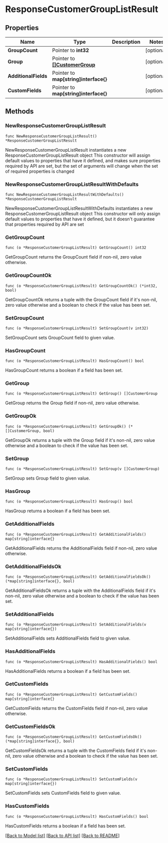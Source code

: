 # ResponseCustomerGroupListResult

## Properties

Name | Type | Description | Notes
------------ | ------------- | ------------- | -------------
**GroupCount** | Pointer to **int32** |  | [optional] 
**Group** | Pointer to [**[]CustomerGroup**](CustomerGroup.md) |  | [optional] 
**AdditionalFields** | Pointer to **map[string]interface{}** |  | [optional] 
**CustomFields** | Pointer to **map[string]interface{}** |  | [optional] 

## Methods

### NewResponseCustomerGroupListResult

`func NewResponseCustomerGroupListResult() *ResponseCustomerGroupListResult`

NewResponseCustomerGroupListResult instantiates a new ResponseCustomerGroupListResult object
This constructor will assign default values to properties that have it defined,
and makes sure properties required by API are set, but the set of arguments
will change when the set of required properties is changed

### NewResponseCustomerGroupListResultWithDefaults

`func NewResponseCustomerGroupListResultWithDefaults() *ResponseCustomerGroupListResult`

NewResponseCustomerGroupListResultWithDefaults instantiates a new ResponseCustomerGroupListResult object
This constructor will only assign default values to properties that have it defined,
but it doesn't guarantee that properties required by API are set

### GetGroupCount

`func (o *ResponseCustomerGroupListResult) GetGroupCount() int32`

GetGroupCount returns the GroupCount field if non-nil, zero value otherwise.

### GetGroupCountOk

`func (o *ResponseCustomerGroupListResult) GetGroupCountOk() (*int32, bool)`

GetGroupCountOk returns a tuple with the GroupCount field if it's non-nil, zero value otherwise
and a boolean to check if the value has been set.

### SetGroupCount

`func (o *ResponseCustomerGroupListResult) SetGroupCount(v int32)`

SetGroupCount sets GroupCount field to given value.

### HasGroupCount

`func (o *ResponseCustomerGroupListResult) HasGroupCount() bool`

HasGroupCount returns a boolean if a field has been set.

### GetGroup

`func (o *ResponseCustomerGroupListResult) GetGroup() []CustomerGroup`

GetGroup returns the Group field if non-nil, zero value otherwise.

### GetGroupOk

`func (o *ResponseCustomerGroupListResult) GetGroupOk() (*[]CustomerGroup, bool)`

GetGroupOk returns a tuple with the Group field if it's non-nil, zero value otherwise
and a boolean to check if the value has been set.

### SetGroup

`func (o *ResponseCustomerGroupListResult) SetGroup(v []CustomerGroup)`

SetGroup sets Group field to given value.

### HasGroup

`func (o *ResponseCustomerGroupListResult) HasGroup() bool`

HasGroup returns a boolean if a field has been set.

### GetAdditionalFields

`func (o *ResponseCustomerGroupListResult) GetAdditionalFields() map[string]interface{}`

GetAdditionalFields returns the AdditionalFields field if non-nil, zero value otherwise.

### GetAdditionalFieldsOk

`func (o *ResponseCustomerGroupListResult) GetAdditionalFieldsOk() (*map[string]interface{}, bool)`

GetAdditionalFieldsOk returns a tuple with the AdditionalFields field if it's non-nil, zero value otherwise
and a boolean to check if the value has been set.

### SetAdditionalFields

`func (o *ResponseCustomerGroupListResult) SetAdditionalFields(v map[string]interface{})`

SetAdditionalFields sets AdditionalFields field to given value.

### HasAdditionalFields

`func (o *ResponseCustomerGroupListResult) HasAdditionalFields() bool`

HasAdditionalFields returns a boolean if a field has been set.

### GetCustomFields

`func (o *ResponseCustomerGroupListResult) GetCustomFields() map[string]interface{}`

GetCustomFields returns the CustomFields field if non-nil, zero value otherwise.

### GetCustomFieldsOk

`func (o *ResponseCustomerGroupListResult) GetCustomFieldsOk() (*map[string]interface{}, bool)`

GetCustomFieldsOk returns a tuple with the CustomFields field if it's non-nil, zero value otherwise
and a boolean to check if the value has been set.

### SetCustomFields

`func (o *ResponseCustomerGroupListResult) SetCustomFields(v map[string]interface{})`

SetCustomFields sets CustomFields field to given value.

### HasCustomFields

`func (o *ResponseCustomerGroupListResult) HasCustomFields() bool`

HasCustomFields returns a boolean if a field has been set.


[[Back to Model list]](../README.md#documentation-for-models) [[Back to API list]](../README.md#documentation-for-api-endpoints) [[Back to README]](../README.md)


